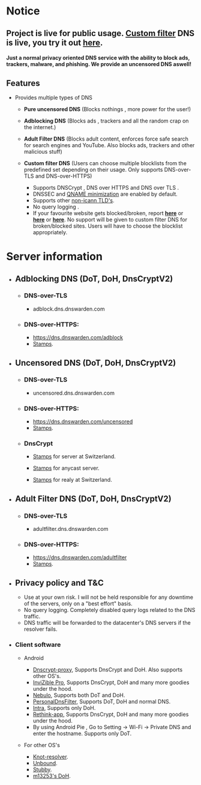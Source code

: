 # Notice

## Project is live for public usage. [Custom filter](https://dnswarden.com/customfilter.html) DNS is live, you try it out [here](https://dnswarden.com/customfilter.html).




#### Just a normal privacy oriented DNS service with the ability to block ads, trackers, malware, and phishing. We provide an uncensored DNS aswell! 



## Features

* Provides multiple types of DNS 
  * **Pure uncensored DNS** (Blocks nothings , more power for the user!)
  * **Adblocking DNS** (Blocks ads , trackers and all the random crap on the internet.)
  * **Adult Filter DNS** (Blocks adult content, enforces force safe search for search engines and YouTube. Also blocks ads, trackers and other malicious stuff)
  * **Custom filter DNS** (Users can choose multiple blocklists from the predefined set depending on their usage. Only supports DNS-over-TLS and DNS-over-HTTPS)
  

    * Supports DNSCrypt , DNS over HTTPS and DNS over TLS .
    * DNSSEC and [QNAME minimization](https://tools.ietf.org/html/rfc7816) are enabled by default.
    * Supports other [non-icann TLD's](https://github.com/bhanupratapys/dnswarden/issues/7#issuecomment-548266343).
    * No query logging .
    * If your favourite website gets blocked/broken, report **[ here](https://github.com/dnswarden/blocklist-staging)** or **[ here](https://t.me/dnswarden)** or **[ here](mailto:dns-support@dnswarden.com)**. No support will be given to custom filter DNS for broken/blocked sites. Users will have to choose the blocklist appropriately. 
    
    
 # Server information
 
* ## Adblocking DNS (DoT, DoH, DnsCryptV2)
  
  
  * ### DNS-over-TLS
     *  adblock.dns.dnswarden.com
  
  * ### DNS-over-HTTPS: 
    *  https://dns.dnswarden.com/adblock
    *  [Stamps](https://github.com/bhanupratapys/dnswarden/tree/master/stamps/doh#adblock).

    
  

       
* ## Uncensored DNS (DoT, DoH, DnsCryptV2)
  
  
  * ### DNS-over-TLS
     *  uncensored.dns.dnswarden.com
  
  * ### DNS-over-HTTPS: 
    *  https://dns.dnswarden.com/uncensored
    *  [Stamps](https://github.com/bhanupratapys/dnswarden/tree/master/stamps/doh#uncensored--unfiltered).
 
    
    
  * ### DnsCrypt

      * [Stamps](https://github.com/bhanupratapys/dnswarden/blob/master/stamps/dnscrypt/europe-switzerland.md#dnswarden-uncensor-dc-swiss) for server at Switzerland.
      
      * [Stamps](https://github.com/bhanupratapys/dnswarden/blob/master/stamps/dnscrypt/experimental_anycast.md#dnswarden-uncensor-dc) for anycast server.
      
      * [Stamps](https://github.com/bhanupratapys/dnswarden/blob/master/stamps/dnscrypt/relay.md#anon-dnswarden-swiss) for realy at Switzerland.
      

          

       
       
* ## Adult Filter DNS (DoT, DoH, DnsCryptV2)
  
  
  * ### DNS-over-TLS
     *  adultfilter.dns.dnswarden.com
  
  * ### DNS-over-HTTPS: 
    *  https://dns.dnswarden.com/adultfilter
    *  [Stamps](https://github.com/bhanupratapys/dnswarden/tree/master/stamps/doh#adult-filter).

    
    
       
* ## Privacy policy and T&C
  * Use at your own risk. I will not be held responsible for any downtime of the servers, only on a "best effort" basis.
  * No query logging. Completely disabled query logs related to the DNS traffic.
  * DNS traffic will be forwarded to the datacenter's DNS servers if the resolver fails. 





* ### Client software

    * Android
      * [Dnscrypt-proxy](https://github.com/DNSCrypt/dnscrypt-proxy), Supports DnsCrypt and DoH. Also supports other OS's.
      * [InviZible Pro](https://f-droid.org/en/packages/pan.alexander.tordnscrypt.stable), Supports DnsCrypt, DoH and many more goodies under the hood.
      * [Nebulo](https://git.frostnerd.com/PublicAndroidApps/smokescreen#installation), Supports both DoT and DoH.
      * [PersonalDnsFilter](https://zenz-solutions.de/personaldnsfilter), Supports DoT, DoH and normal DNS.
      * [Intra](https://play.google.com/store/apps/details?id=app.intra), Supports only DoH.
      * [Rethink-app](https://github.com/celzero/rethink-app), Supports DnsCrypt, DoH and many more goodies under the hood.
      * By using Android Pie , Go to Setting -> Wi-Fi -> Private DNS and enter the hostname. Supports only DoT.
      
     
    * For other OS's
       * [Knot-resolver](https://www.knot-resolver.cz).
       * [Unbound](https://nlnetlabs.nl/projects/unbound/about).
       * [Stubby](https://dnsprivacy.org/wiki/display/DP/DNS+Privacy+Daemon+-+Stubby).
       * [m13253's DoH](https://github.com/m13253/dns-over-https).




